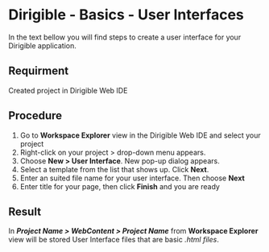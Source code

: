 # Dirigible - Basics - User Interfaces

In the text bellow you will find steps to create a user interface for your Dirigible application.

## Requirment

Created project in Dirigible Web IDE

## Procedure

1. Go to **Workspace Explorer** view in the Dirigible Web IDE and select your project
2. Right-click on your project > drop-down menu appears.
3. Choose **New > User Interface**. New pop-up dialog appears.
4. Select a template from the list that shows up. Click **Next**.
5. Enter an suited file name for your user interface. Then choose **Next**
6. Enter title for your page, then click **Finish** and you are ready

## Result

In _**Project Name > WebContent > Project Name**_ from **Workspace Explorer** view will be stored User Interface files that are basic _.html files_.

